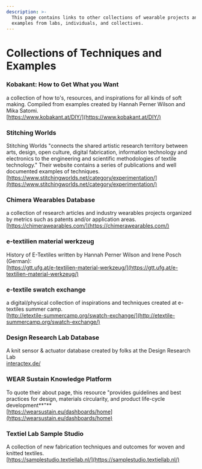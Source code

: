 ```yaml
---
description: >-
  This page contains links to other collections of wearable projects and
  examples from labs, individuals, and collectives.
---
```


# Collections of Techniques and Examples

### Kobakant: How to Get What you Want

a collection of how to's, resources, and inspirations for all kinds of soft making. Compiled from examples created by Hannah Perner Wilson and Mika Satomi.    
[https://www.kobakant.at/DIY/](https://www.kobakant.at/DIY/)

### Stitching Worlds

Stitching Worlds "connects the shared artistic research territory between arts, design, open culture, digital fabrication, information technology and electronics to the engineering and scientific methodologies of textile technology." Their website contains a series of publications and well documented examples of techniques.   
[https://www.stitchingworlds.net/category/experimentation/](https://www.stitchingworlds.net/category/experimentation/)

### Chimera Wearables Database

a collection of research articles and industry wearables projects organized by metrics such as patents and/or application areas.     
 [https://chimerawearables.com/](https://chimerawearables.com/)

### e-textilien material werkzeug

History of E-Textiles written by Hannah Perner Wilson and Irene Posch \(German\):   
[https://gtt.ufg.at/e-textilien-material-werkzeug/](https://gtt.ufg.at/e-textilien-material-werkzeug/)

### e-textile swatch exchange

a digital/physical collection of inspirations and techniques created at e-textiles summer camp.     
[http://etextile-summercamp.org/swatch-exchange/](http://etextile-summercamp.org/swatch-exchange/)

### Design Research Lab Database

A knit sensor & actuator database created by folks at the Design Research Lab  
[interactex.de/](http://interactex.de/)

### WEAR Sustain Knowledge Platform

To quote their about page, this resource "provides guidelines and best practices for design, materials circularity, and product life-cycle development**"**  
[https://wearsustain.eu/dashboards/home](https://wearsustain.eu/dashboards/home)

### Textiel Lab Sample Studio

A collection of new fabrication techniques and outcomes for woven and knitted textiles.  
[https://samplestudio.textiellab.nl/](https://samplestudio.textiellab.nl/)

